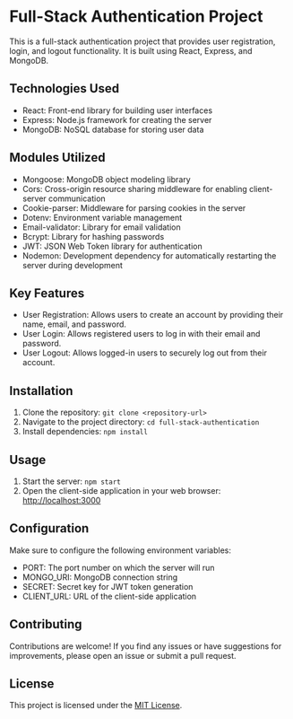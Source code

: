 # Full-Stack Authentication Project

This is a full-stack authentication project that provides user registration, login, and logout functionality. It is built using React, Express, and MongoDB.

## Technologies Used

- React: Front-end library for building user interfaces
- Express: Node.js framework for creating the server
- MongoDB: NoSQL database for storing user data

## Modules Utilized

- Mongoose: MongoDB object modeling library
- Cors: Cross-origin resource sharing middleware for enabling client-server communication
- Cookie-parser: Middleware for parsing cookies in the server
- Dotenv: Environment variable management
- Email-validator: Library for email validation
- Bcrypt: Library for hashing passwords
- JWT: JSON Web Token library for authentication
- Nodemon: Development dependency for automatically restarting the server during development

## Key Features

- User Registration: Allows users to create an account by providing their name, email, and password.
- User Login: Allows registered users to log in with their email and password.
- User Logout: Allows logged-in users to securely log out from their account.

## Installation

1. Clone the repository: `git clone <repository-url>`
2. Navigate to the project directory: `cd full-stack-authentication`
3. Install dependencies: `npm install`

## Usage

1. Start the server: `npm start`
2. Open the client-side application in your web browser: [http://localhost:3000](http://localhost:3000)

## Configuration

Make sure to configure the following environment variables:

- PORT: The port number on which the server will run
- MONGO_URI: MongoDB connection string
- SECRET: Secret key for JWT token generation
- CLIENT_URL: URL of the client-side application

## Contributing

Contributions are welcome! If you find any issues or have suggestions for improvements, please open an issue or submit a pull request.

## License

This project is licensed under the [MIT License](LICENSE).
